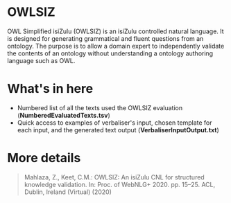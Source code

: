# OWLSIZ

OWL Simplified isiZulu (OWLSIZ) is an isiZulu controlled natural language. It is designed for generating grammatical and fluent questions from an ontology. The purpose is to allow a domain expert to independently validate the contents of an ontology without understanding a ontology authoring language such as OWL.

# What's in here

- Numbered list of all the texts used the OWLSIZ evaluation (**NumberedEvaluatedTexts.tsv**)
- Quick access to examples of verbaliser's input, chosen template for each input, and the generated text output (**VerbaliserInputOutput.txt**)

# More details

> Mahlaza, Z., Keet, C.M.: OWLSIZ: An isiZulu CNL for structured knowledge validation. In: Proc. of WebNLG+ 2020. pp. 15–25. ACL, Dublin, Ireland (Virtual) (2020)

